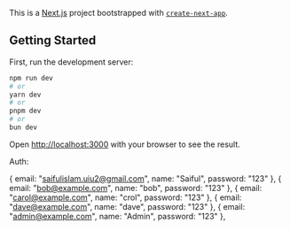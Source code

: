This is a [Next.js](https://nextjs.org) project bootstrapped with [`create-next-app`](https://nextjs.org/docs/app/api-reference/cli/create-next-app).

## Getting Started

First, run the development server:

```bash
npm run dev
# or
yarn dev
# or
pnpm dev
# or
bun dev
```

Open [http://localhost:3000](http://localhost:3000) with your browser to see the result.

Auth:

  { email: "saifulislam.uiu2@gmail.com", name: "Saiful", password: "123" },
  { email: "bob@example.com", name: "bob", password: "123" },
  { email: "carol@example.com", name: "crol", password: "123" },
  { email: "dave@example.com", name: "dave", password: "123" },
  { email: "admin@example.com", name: "Admin", password: "123" },


